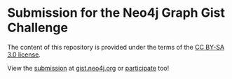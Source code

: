 Submission for the Neo4j Graph Gist Challenge
=============================================

The content of this repository is provided under the terms of the 
[CC BY-SA 3.0 license](http://creativecommons.org/licenses/by-sa/3.0).

View the [submission](http://gist.neo4j.org/?github-jotomo%2Fneo4j-gist-challenge%2F%2Flearning-graph%2Flearning-graph.adoc) 
at [gist.neo4j.org](http://gist.neo4j.org) or [participate](http://www.neo4j.org/learn/graphgist_challenge) too!
